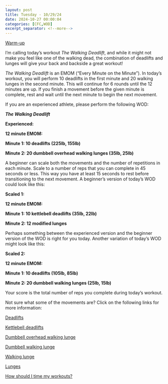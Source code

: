 ```yaml
---
layout: post
title: Tuesday - 10/29/24
date: 2024-10-27 00:00:04
categories: [CFC,WOD]
excerpt_separator: <!--more-->
---
```

[Warm-up](https://communityfitnessclub.wixsite.com/website/post/basic-full-body-warm-up) 

I’m calling today’s workout *The Walking Deadlift*, and while it might not make you feel like one of the walking dead, the combination of deadlifts and lunges will give your back and backside a great workout! 

*The Walking Deadlift* is an EMOM (“Every Minute on the Minute”). In today’s workout, you will perform 10 deadlifts in the first minute and 20 walking lunges in the second minute. This will continue for 6 rounds until the 12 minutes are up. If you finish a movement before the given minute is complete, rest and wait until the next minute to begin the next movement.

If you are an experienced athlete, please perform the following WOD:

***The Walking Deadlift***

**Experienced:**

**12 minute EMOM:**

**Minute 1: 10 deadlifts (225lb, 155lb)**

**Minute 2: 20 dumbbell overhead walking lunges (35lb, 25lb)**
<!--more-->

A beginner can scale both the movements and the number of repetitions in each minute. Scale to a number of reps that you can complete in 45 seconds or less. This way you have at least 15 seconds to rest before transitioning to the next movement. A beginner’s version of today’s WOD could look like this:

**Scaled 1:**

**12 minute EMOM:**

**Minute 1: 10 kettlebell deadlifts (35lb, 22lb)**

**Minute 2: 12 modified lunges**

Perhaps something between the experienced version and the beginner version of the WOD is right for you today. Another variation of today’s WOD might look like this:

**Scaled 2:**

**12 minute EMOM:**

**Minute 1: 10 deadlifts (105lb, 85lb)**

**Minute 2: 20 dumbbell walking lunges (25lb, 15lb)**

Your score is the total number of reps you complete during today’s workout.

Not sure what some of the movements are? Click on the following links for more information:

[Deadlifts](https://communityfitnessclub.wixsite.com/website/post/deadlifts) 

[Kettlebell deadlifts](https://communityfitnessclub.wixsite.com/website/post/kettlebell-deadlifts)

[Dumbbell overhead walking lunge](https://www.youtube.com/watch?v=J3DxelcaaMU)

[Dumbbell walking lunge](https://www.youtube.com/watch?v=SniKHGKDJyU)

[Walking lunge](https://www.youtube.com/watch?v=L8fvypPrzzs)

[Lunges](https://communityfitnessclub.wixsite.com/website/post/lunges) 

[How should I time my workouts?](https://communityfitnessclub.wixsite.com/website/post/how-should-i-time-my-workouts)
